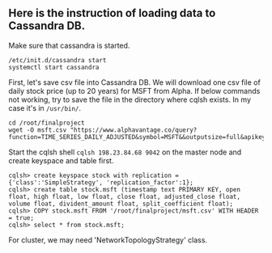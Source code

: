 

## Here is the instruction of loading data to Cassandra DB.

Make sure that cassandra is started.
```
/etc/init.d/cassandra start
systemctl start cassandra
```

First, let's save csv file into Cassandra DB. We will download one csv file of daily stock price (up to 20 years) for MSFT from Alpha. 
If below commands not working, try to save the file in the directory where cqlsh exists. In my case it's in `/usr/bin/`.
```
cd /root/finalproject
wget -O msft.csv "https://www.alphavantage.co/query?function=TIME_SERIES_DAILY_ADJUSTED&symbol=MSFT&&outputsize=full&apikey=YMKEPIY3AWI2CV5G&datatype=csv"
```

Start the cqlsh shell `cqlsh 198.23.84.68 9042` on the master node and create keyspace and table first.
```
cqlsh> create keyspace stock with replication = {'class':'SimpleStrategy', 'replication_factor':1};
cqlsh> create table stock.msft (timestamp text PRIMARY KEY, open float, high float, low float, close float, adjusted_close float, volume float, divident_amount float, split_coefficient float);
cqlsh> COPY stock.msft FROM '/root/finalproject/msft.csv' WITH HEADER = true;
cqlsh> select * from stock.msft;
```

For cluster, we may need 'NetworkTopologyStrategy' class.
